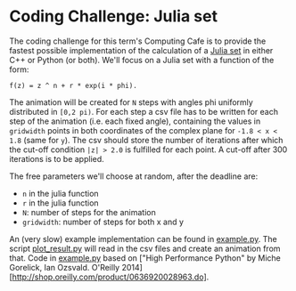 Coding Challenge: Julia set
===

The coding challenge for this term's Computing Cafe is to provide the fastest possible implementation of the calculation of a [Julia set](https://en.wikipedia.org/wiki/Julia_set) in either C++ or Python (or both). We'll focus on a Julia set with a function of the form:

```
f(z) = z ^ n + r * exp(i * phi).
```

The animation will be created for ```N``` steps with angles phi uniformly distributed in ```[0,2 pi)```. For each step a csv file has to be written for each step of the animation (i.e. each fixed angle), containing the values in ```gridwidth``` points in both coordinates of the complex plane for ```-1.8 < x < 1.8``` (same for ```y```). The csv should store the number of iterations after which the cut-off condition ```|z| > 2.0``` is fulfilled for each point. A cut-off after 300 iterations is to be applied.

The free parameters we'll choose at random, after the deadline are:
- ```n``` in the julia function
- ```r``` in the julia function
- ```N```: number of steps for the animation
- ```gridwidth```: number of steps for both x and y

An (very slow) example implementation can be found in [example.py](example.py). The script [plot_result.py](plot_result.py) will read in the csv files and create an animation from that.
Code in [example.py](example.py) based on ["High Performance Python" by Miche Gorelick, Ian Ozsvald. O'Reilly 2014][http://shop.oreilly.com/product/0636920028963.do].
